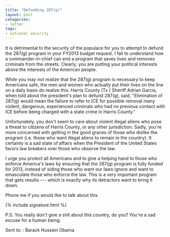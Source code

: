 ```yaml
---
title: "Defunding 287(g)"
layout: post
categories:
- letter
tags:
- national security
---
```


It is detrimental to the security of the populace for you to attempt to defund the 287(g) program in your FY2013 budget request. I fail to understand how a commander-in-chief can end a program that saves lives and removes criminals from the streets. Clearly, you are putting your political interests above the interests of the American people.

While you may not realize that the 287(g) program is necessary to keep Americans safe, the men and women who actually put their lives on the line on a daily basis do realize this. Harris County (Tx.) Sheriff Adrian Garcia, when told about the president's plan to defund 287(g), said, "Elimination of 287(g) would mean the failure to refer to ICE for possible removal many violent, dangerous, experienced criminals who had no previous contact with ICE before being charged with a state crime in Harris County."

Unfortunately, you don't seem to care about violent illegal aliens who pose a threat to citizens of Harris County, or any other jurisdiction. Sadly, you're more concerned with getting in the good graces of those who dislike the program (i.e. those who want illegal aliens to remain in the country). It certainly is a sad state of affairs when the President of the United States favors law breakers over those who observe the law.

I urge you protect all Americans and to give a helping hand to those who enforce America's laws by ensuring that the 287(g) program is fully funded for 2013, instead of siding those who want our laws ignore and want to emasculate those who enforce the law. This is a very important program that gets results --- which is exactly why its detractors want to bring it down.

Phone me if you would like to talk about this.

{% include signature.html %}

P.S. You really don't give a shit about this country, do you? You're a sad excuse for a human being.

Sent to:
: Barack Hussein Obama
